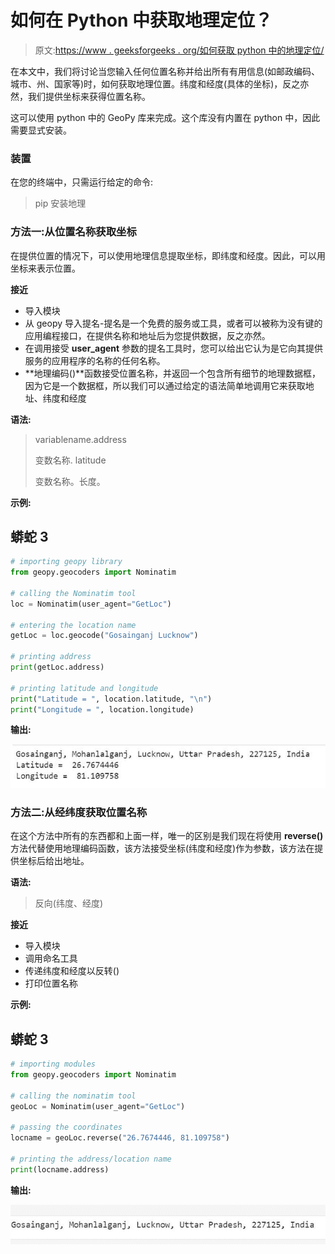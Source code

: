 # 如何在 Python 中获取地理定位？

> 原文:[https://www . geeksforgeeks . org/如何获取 python 中的地理定位/](https://www.geeksforgeeks.org/how-to-get-geolocation-in-python/)

在本文中，我们将讨论当您输入任何位置名称并给出所有有用信息(如邮政编码、城市、州、国家等)时，如何获取地理位置。纬度和经度(具体的坐标)，反之亦然，我们提供坐标来获得位置名称。

这可以使用 python 中的 GeoPy 库来完成。这个库没有内置在 python 中，因此需要显式安装。

### 装置

在您的终端中，只需运行给定的命令:

> pip 安装地理

### **方法一:从位置名称**获取坐标

在提供位置的情况下，可以使用地理信息提取坐标，即纬度和经度。因此，可以用坐标来表示位置。

**接近**

*   导入模块
*   从 geopy 导入提名-提名是一个免费的服务或工具，或者可以被称为没有键的应用编程接口，在提供名称和地址后为您提供数据，反之亦然。
*   在调用接受 **user_agent** 参数的提名工具时，您可以给出它认为是它向其提供服务的应用程序的名称的任何名称。
*   **地理编码()**函数接受位置名称，并返回一个包含所有细节的地理数据框，因为它是一个数据框，所以我们可以通过给定的语法简单地调用它来获取地址、纬度和经度

**语法:**

> variablename.address
> 
> 变数名称. latitude
> 
> 变数名称。长度。

**示例:**

## 蟒蛇 3

```py
# importing geopy library
from geopy.geocoders import Nominatim

# calling the Nominatim tool
loc = Nominatim(user_agent="GetLoc")

# entering the location name
getLoc = loc.geocode("Gosainganj Lucknow")

# printing address
print(getLoc.address)

# printing latitude and longitude
print("Latitude = ", location.latitude, "\n")
print("Longitude = ", location.longitude)
```

**输出:**

![](img/beee12ca31c362fe7c226b92a69bd962.png)

### **方法二:从经纬度**获取位置名称

在这个方法中所有的东西都和上面一样，唯一的区别是我们现在将使用 **reverse()** 方法代替使用地理编码函数，该方法接受坐标(纬度和经度)作为参数，该方法在提供坐标后给出地址。

**语法:**

> 反向(纬度、经度)

**接近**

*   导入模块
*   调用命名工具
*   传递纬度和经度以反转()
*   打印位置名称

**示例:**

## 蟒蛇 3

```py
# importing modules
from geopy.geocoders import Nominatim

# calling the nominatim tool
geoLoc = Nominatim(user_agent="GetLoc")

# passing the coordinates
locname = geoLoc.reverse("26.7674446, 81.109758")

# printing the address/location name
print(locname.address)
```

**输出:**

![](img/435308b3fff133da3df63b8f7fc3fbdf.png)